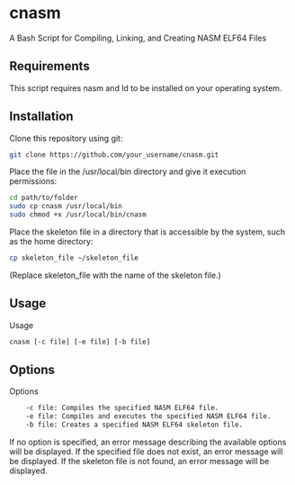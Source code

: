 # cnasm
A Bash Script for Compiling, Linking, and Creating NASM ELF64 Files
## Requirements
This script requires nasm and ld to be installed on your operating system.
## Installation
Clone this repository using git:

```bash
git clone https://github.com/your_username/cnasm.git
```

Place the file in the /usr/local/bin directory and give it execution permissions:
```bash
cd path/to/folder
sudo cp cnasm /usr/local/bin
sudo chmod +x /usr/local/bin/cnasm
```
Place the skeleton file in a directory that is accessible by the system, such as the home directory:

```bash
cp skeleton_file ~/skeleton_file
```
(Replace skeleton_file with the name of the skeleton file.)

## Usage
Usage

```bash
cnasm [-c file] [-e file] [-b file]
```
## Options
Options
```bash
    -c file: Compiles the specified NASM ELF64 file.
    -e file: Compiles and executes the specified NASM ELF64 file.
    -b file: Creates a specified NASM ELF64 skeleton file.
```
If no option is specified, an error message describing the available options will be displayed. If the specified file does not exist, an error message will be displayed. If the skeleton file is not found, an error message will be displayed.
